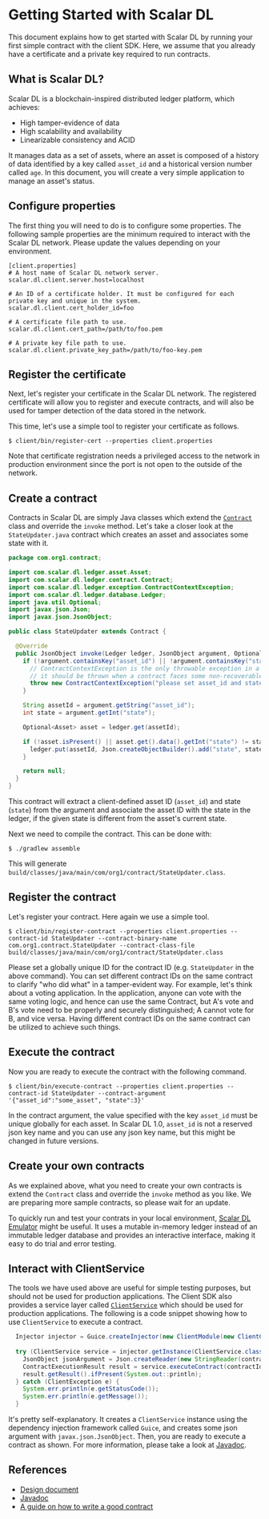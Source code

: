 # Getting Started with Scalar DL

This document explains how to get started with Scalar DL by running your first simple contract with the client SDK.
Here, we assume that you already have a certificate and a private key required to run contracts.

## What is Scalar DL?

Scalar DL is a blockchain-inspired distributed ledger platform, which achieves:

* High tamper-evidence of data
* High scalability and availability
* Linearizable consistency and ACID

It manages data as a set of assets, where an asset is composed of a history of data identified by a key called `asset_id` and a historical version number called `age`.
In this document, you will create a very simple application to manage an asset's status.

## Configure properties

The first thing you will need to do is to configure some properties.
The following sample properties are the minimum required to interact with the Scalar DL network.
Please update the values depending on your environment.
```
[client.properties]
# A host name of Scalar DL network server.
scalar.dl.client.server.host=localhost

# An ID of a certificate holder. It must be configured for each private key and unique in the system.
scalar.dl.client.cert_holder_id=foo

# A certificate file path to use.
scalar.dl.client.cert_path=/path/to/foo.pem

# A private key file path to use. 
scalar.dl.client.private_key_path=/path/to/foo-key.pem
```

## Register the certificate

Next, let's register your certificate in the Scalar DL network.
The registered certificate will allow you to register and execute contracts, and will also be used for tamper detection of the data stored in the network.

This time, let's use a simple tool to register your certificate as follows.

```
$ client/bin/register-cert --properties client.properties
```

Note that certificate registration needs a privileged access to the network in production environment since the port is not open to the outside of the network.

## Create a contract

Contracts in Scalar DL are simply Java classes which extend the [`Contract`](https://scalar-labs.github.io/scalardl/javadoc/ledger/com/scalar/dl/ledger/contract/Contract.html) class and override the `invoke` method. Let's take a closer look at the `StateUpdater.java` contract which creates an asset and associates some state with it.

```java
package com.org1.contract;

import com.scalar.dl.ledger.asset.Asset;
import com.scalar.dl.ledger.contract.Contract;
import com.scalar.dl.ledger.exception.ContractContextException;
import com.scalar.dl.ledger.database.Ledger;
import java.util.Optional;
import javax.json.Json;
import javax.json.JsonObject;

public class StateUpdater extends Contract {

  @Override
  public JsonObject invoke(Ledger ledger, JsonObject argument, Optional<JsonObject> properties) {
    if (!argument.containsKey("asset_id") || !argument.containsKey("state")) {
      // ContractContextException is the only throwable exception in a contract and
      // it should be thrown when a contract faces some non-recoverable error
      throw new ContractContextException("please set asset_id and state in the argument");
    }

    String assetId = argument.getString("asset_id");
    int state = argument.getInt("state");

    Optional<Asset> asset = ledger.get(assetId);

    if (!asset.isPresent() || asset.get().data().getInt("state") != state) {
      ledger.put(assetId, Json.createObjectBuilder().add("state", state).build());
    }

    return null;
  }
}
```

This contract will extract a client-defined asset ID (`asset_id`) and state (`state`) from the argument and associate the asset ID with the state in the ledger, if the given state is different from the asset's current state.

Next we need to compile the contract. This can be done with:
```
$ ./gradlew assemble
```

This will generate `build/classes/java/main/com/org1/contract/StateUpdater.class`.

## Register the contract

Let's register your contract. Here again we use a simple tool.

```
$ client/bin/register-contract --properties client.properties --contract-id StateUpdater --contract-binary-name com.org1.contract.StateUpdater --contract-class-file build/classes/java/main/com/org1/contract/StateUpdater.class
```

Please set a globally unique ID for the contract ID (e.g. `StateUpdater` in the above command).
You can set different contract IDs on the same contract to clarify "who did what" in a tamper-evident way.
For example, let's think about a voting application.
In the application, anyone can vote with the same voting logic, and hence can use the same Contract, but A's vote and B's vote need to be properly and securely distinguished; A cannot vote for B, and vice versa. Having different contract IDs on the same contract can be utilized to achieve such things.

## Execute the contract

Now you are ready to execute the contract with the following command.

```
$ client/bin/execute-contract --properties client.properties --contract-id StateUpdater --contract-argument '{"asset_id":"some_asset", "state":3}'
```

In the contract argument, the value specified with the key `asset_id` must be unique globally for each asset.
In Scalar DL 1.0, `asset_id` is not a reserved json key name and you can use any json key name, but this might be changed in future versions.

## Create your own contracts

As we explained above, what you need to create your own contracts is extend the `Contract` class and override the `invoke` method as you like.
We are preparing more sample contracts, so please wait for an update.

To quickly run and test your contrats in your local environment, [Scalar DL Emulator](https://github.com/scalar-labs/scalardl-tools/tree/master/emulator) might be useful. It uses a mutable in-memory ledger instead of an immutable ledger database and provides an interactive interface, making it easy to do trial and error testing.

## Interact with ClientService 

The tools we have used above are useful for simple testing purposes, but should not be used for production applications. The Client SDK also provides a service layer called [`ClientService`](https://scalar-labs.github.io/scalardl/javadoc/client/com/scalar/dl/client/service/ClientService.html) which should be used for production applications.
The following is a code snippet showing how to use `ClientService` to execute a contract.

```java
  Injector injector = Guice.createInjector(new ClientModule(new ClientConfig(new File(properties))));
 
  try (ClientService service = injector.getInstance(ClientService.class)) {
    JsonObject jsonArgument = Json.createReader(new StringReader(contractArgument)).readObject();
    ContractExecutionResult result = service.executeContract(contractId, jsonArgument);
    result.getResult().ifPresent(System.out::println);
  } catch (ClientException e) {
    System.err.println(e.getStatusCode());
    System.err.println(e.getMessage());
  }
```

It's pretty self-explanatory. It creates a `ClientService` instance using the dependency injection framework called `Guice`,
and creates some json argument with `javax.json.JsonObject`.
Then, you are ready to execute a contract as shown.
For more information, please take a look at [Javadoc](https://scalar-labs.github.io/scalardl/javadoc/client/).

## References

* [Design document](design.md)
* [Javadoc](https://scalar-labs.github.io/scalardl/javadoc/)
* [A guide on how to write a good contract](how-to-write-contract.md)
